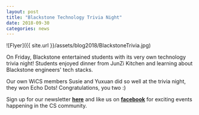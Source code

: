 ```yaml
---
layout: post
title: "Blackstone Technology Trivia Night"
date: 2018-09-30
categories: news
---
```


![Flyer]({{ site.url }}/assets/blog2018/BlackstoneTrivia.jpg)

On Friday, Blackstone entertained students with its very own technology trivia night! Students enjoyed dinner from JunZi Kitchen and learning about Blackstone engineers' tech stacks.

Our own WiCS members Susie and Yuxuan did so well at the trivia night, they won Echo Dots! Congratulations, you two :) 

Sign up for our newsletter [**here**][mailinglist] and like us on [**facebook**][facebook] for exciting events happening in the CS community. 

[mailinglist]: http://columbia.us9.list-manage.com/subscribe?u=4c6a1c710f8ab9cce10272368&id=593b5faa43
[facebook]:https://www.facebook.com/CUWICS
